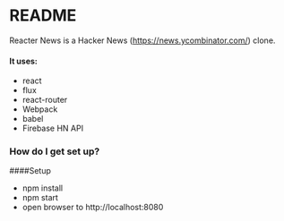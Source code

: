 # README #

Reacter News is a Hacker News (https://news.ycombinator.com/) clone.

#### It uses:
* react
* flux
* react-router
* Webpack
* babel
* Firebase HN API

### How do I get set up? ###

####Setup
  * npm install
  * npm start
  * open browser to http://localhost:8080
